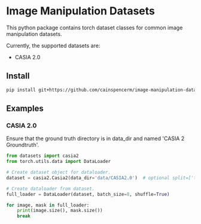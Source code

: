 # Image Manipulation Datasets

This python package contains torch dataset classes for common image manipulation datasets.

Currently, the supported datasets are:
- CASIA 2.0

## Install
```bash
pip install git+https://github.com/cainspencerm/image-manipulation-datasets.git
```

## Examples

### CASIA 2.0

Ensure that the ground truth directory is in data_dir and named 'CASIA 2 Groundtruth'.

```python
from datasets import casia2
from torch.utils.data import DataLoader

# Create dataset object for dataloader.
dataset = casia2.Casia2(data_dir='data/CASIA2.0')  # optional split=['train', 'val', or 'test']

# Create dataloader from dataset.
full_loader = DataLoader(dataset, batch_size=8, shuffle=True)

for image, mask in full_loader:
    print(image.size(), mask.size())
    break
```

